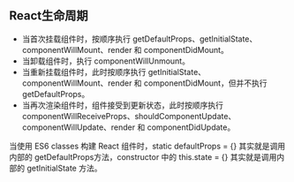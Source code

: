 ## React生命周期

- 当首次挂载组件时，按顺序执行 getDefaultProps、getInitialState、componentWillMount、render 和 componentDidMount。
- 当卸载组件时，执行 componentWillUnmount。
- 当重新挂载组件时，此时按顺序执行 getInitialState、componentWillMount、render 和 componentDidMount，但并不执行 getDefaultProps。
- 当再次渲染组件时，组件接受到更新状态，此时按顺序执行 componentWillReceiveProps、shouldComponentUpdate、componentWillUpdate、render 和 componentDidUpdate。

当使用 ES6 classes 构建 React 组件时，static defaultProps = {} 其实就是调用内部的 getDefaultProps方法，constructor 中的 this.state = {} 其实就是调用内部的 getInitialState 方法。